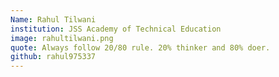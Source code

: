 ```yaml
---
Name: Rahul Tilwani
institution: JSS Academy of Technical Education
image: rahultilwani.png
quote: Always follow 20/80 rule. 20% thinker and 80% doer.
github: rahul975337
---
```

